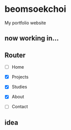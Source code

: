 # beomsoekchoi

My portfolio website


## now working in...


## Router 

- [ ] Home
- [x] Projects
- [x] Studies
- [x] About
- [ ] Contact



## idea
